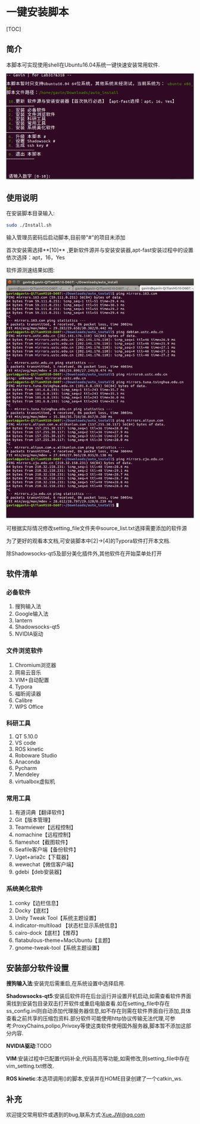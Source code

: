 # 一键安装脚本

[TOC]

## 简介

本脚本可实现使用shell在Ubuntu16.04系统一键快速安装常用软件.

![Interface](./Interface.png)

## 使用说明

在安装脚本目录输入:

```bash
sudo ./Install.sh
```

输入管理员密码后启动脚本,目前带"#"的项目未添加

首次安装需选择**[10]** ,更新软件源并与安装安装器,apt-fast安装过程中的设置依次选择：apt，16，Yes

软件源测速结果如图:

![source_speedtest](./source_speedtest.png)

可根据实际情况修改setting_file文件夹中source_list.txt选择需要添加的软件源

为了更好的观看本文档,可安装脚本中[2]->[4]的Typora软件打开本文档.

除Shadowsocks-qt5及部分美化插件外,其他软件在开始菜单处打开

## 软件清单

### 必备软件

1. 搜狗输入法
2. Google输入法
3. lantern
4. Shadowsocks-qt5
5. NVIDIA驱动

### 文件浏览软件

1. Chromium浏览器
2. 网易云音乐
3. VIM+自动配置
4. Typora
5. 福昕阅读器
6. Calibre
7. WPS Office 

### 科研工具

1. QT 5.10.0
2. VS code
3. ROS kinetic
4. Roboware Studio
5. Anaconda
6. Pycharm
7. Mendeley
8. virtualbox虚拟机

### 常用工具

1. 有道词典【翻译软件】
2. Git【版本管理】
3. Teamviewer【远程控制】
4. nomachine【远程控制】
5. flameshot【截图软件】
6. Seafile客户端【备份软件】
7. Uget+aria2c【下载器】
8. wewechat【微信客户端】
9. gdebi【deb安装器】

### 系统美化软件

1. conky【边栏信息】
2. Docky【底栏】
3. Unity Tweak Tool【系统主题设置】
4. indicator-multiload 【状态栏显示系统信息】
5. cairo-dock【底栏】【推荐】
6. flatabulous-theme+MacUbuntu【主题】
7. gnome-tweak-tool【系统主题设置】

## 安装部分软件设置

**搜狗输入法**:安装完后需重启,在系统设置中选择启用.

**Shadowsocks-qt5**:安装后软件将在后台运行并设置开机启动,如需查看软件界面需找到安装包目录双击打开软件或重启电脑查看.如在setting_file中存在ss_config.ini则自动添加代理服务器信息,如不存在则需在软件界面自行添加,具体查看之前共享的压缩包资料.部分软件可能使用http协议传输无法代理,可参考:ProxyChains,polipo,Privoxy等使这类软件使用国外服务器,脚本暂不添加这部分内容.

**NVIDIA驱动**:TODO

**VIM**:安装过程中已配置代码补全,代码高亮等功能,如需修改,则setting_file中存在vim_setting.txt修改.

**ROS kinetic**:本选项调用()的脚本,安装并在HOME目录创建了一个catkin_ws.

## 补充

欢迎提交常用软件或遇到的bug,联系方式:Xue.JW@qq.com

